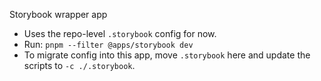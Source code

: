 Storybook wrapper app

- Uses the repo-level `.storybook` config for now.
- Run: `pnpm --filter @apps/storybook dev`
- To migrate config into this app, move `.storybook` here and update the scripts to `-c ./.storybook`.

